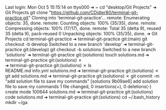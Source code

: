Last login: Mon Oct  5 15:15:14 on ttys000
➜  ~ cd "desktop/Git Projects"
➜  Git Projects git clone "https://github.com/CDidier80/terminal-git-practice.git"
Cloning into 'terminal-git-practice'...
remote: Enumerating objects: 35, done.
remote: Counting objects: 100% (35/35), done.
remote: Compressing objects: 100% (17/17), done.
remote: Total 35 (delta 9), reused 35 (delta 9), pack-reused 0
Unpacking objects: 100% (35/35), done.
➜  Git Projects cd terminal-git-practice
➜  terminal-git-practice git:(main) git checkout -b develop
Switched to a new branch 'develop'
➜  terminal-git-practice git:(develop) git checkout -b solutions 
Switched to a new branch 'solutions'
➜  terminal-git-practice git:(solutions) touch solutions.md
➜  terminal-git-practice git:(solutions) ✗                     
➜  terminal-git-practice git:(solutions) ✗ ls         
README.md    info.yml     solutions.md
➜  terminal-git-practice git:(solutions) ✗ git add solutions.md
➜  terminal-git-practice git:(solutions) ✗ git commit -m "add solution file to save my commands"
[solutions 9b09ae6] add solution file to save my commands
 1 file changed, 0 insertions(+), 0 deletions(-)
 create mode 100644 solutions.md
➜  terminal-git-practice git:(solutions) code solutions.md
➜  terminal-git-practice git:(solutions) cd ~/.bash_history
mkdir ~/ga
